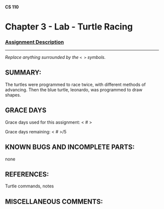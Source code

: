 #### CS 110
# Chapter 3 - Lab - Turtle Racing

### [Assignment Description](https://docs.google.com/document/d/1MWJnOpOaQL3yQb1-FVcj7SZLzLQRGZrbhnpyOL0v6mE/edit?usp=sharing)

***

_Replace anything surrounded by the `< >` symbols._

## SUMMARY:
 The turtles were programmed to race twice, with different methods of advancing. Then the blue turtle, leonardo, was programmed to draw shapes.

## GRACE DAYS
Grace days used for this assignment: < # >

Grace days remaining: < # >/5

## KNOWN BUGS AND INCOMPLETE PARTS:
 none

## REFERENCES:
 Turtle commands, notes

## MISCELLANEOUS COMMENTS:
 
